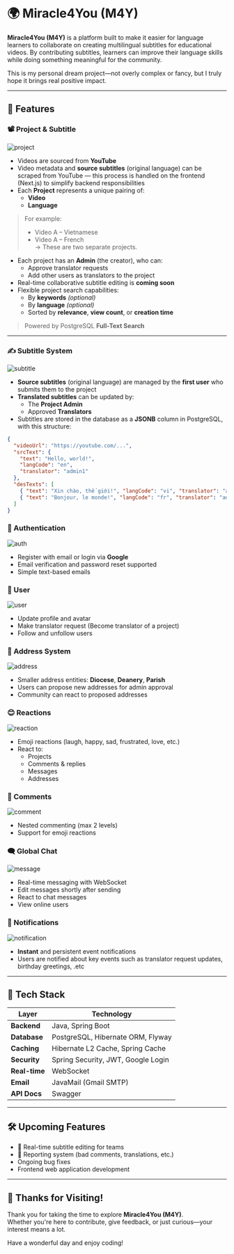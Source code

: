 # 🌍 Miracle4You (M4Y)

**Miracle4You (M4Y)** is a platform built to make it easier for language learners to collaborate on creating multilingual subtitles for educational videos. By contributing subtitles, learners can improve their language skills while doing something meaningful for the community.

This is my personal dream project—not overly complex or fancy, but I truly hope it brings real positive impact.

---

## 🚀 Features

### 📽️ Project & Subtitle

![project](./images/api/project.png)

- Videos are sourced from **YouTube**
- Video metadata and **source subtitles** (original language) can be scraped from YouTube — this process is handled on the frontend (Next.js) to simplify backend responsibilities
- Each **Project** represents a unique pairing of:
  - **Video**
  - **Language**

> For example:
>
> - Video A – Vietnamese
> - Video A – French  
>   → These are two separate projects.

- Each project has an **Admin** (the creator), who can:
  - Approve translator requests
  - Add other users as translators to the project
- Real-time collaborative subtitle editing is **coming soon**
- Flexible project search capabilities:
  - By **keywords** _(optional)_
  - By **language** _(optional)_
  - Sorted by **relevance**, **view count**, or **creation time**

> Powered by PostgreSQL **Full-Text Search**

---

### ✍️ Subtitle System

![subtitle](./images/api/subtitle.png)

- **Source subtitles** (original language) are managed by the **first user** who submits them to the project
- **Translated subtitles** can be updated by:
  - The **Project Admin**
  - Approved **Translators**
- Subtitles are stored in the database as a **JSONB** column in PostgreSQL, with this structure:

```json
{
  "videoUrl": "https://youtube.com/...",
  "srcText": {
    "text": "Hello, world!",
    "langCode": "en",
    "translator": "admin1"
  },
  "desTexts": [
    { "text": "Xin chào, thế giới!", "langCode": "vi", "translator": "admin1" },
    { "text": "Bonjour, le monde!", "langCode": "fr", "translator": "admin2" }
  ]
}
```

### 🔐 Authentication

![auth](./images/api/auth.png)

- Register with email or login via **Google**
- Email verification and password reset supported
- Simple text-based emails

### 👤 User

![user](./images/api/user.png)

- Update profile and avatar
- Make translator request (Become translator of a project)
- Follow and unfollow users

### 📍 Address System

![address](./images/api/address.png)

- Smaller address entities: **Diocese**, **Deanery**, **Parish**
- Users can propose new addresses for admin approval
- Community can react to proposed addresses

### 😊 Reactions

![reaction](./images/api/reaction.png)

- Emoji reactions (laugh, happy, sad, frustrated, love, etc.)
- React to:
  - Projects
  - Comments & replies
  - Messages
  - Addresses

### 💬 Comments

![comment](./images/api/comment.png)

- Nested commenting (max 2 levels)
- Support for emoji reactions

### 🗨️ Global Chat

![message](./images/api/message.png)

- Real-time messaging with WebSocket
- Edit messages shortly after sending
- React to chat messages
- View online users

### 🔔 Notifications

![notification](./images/api/notification.png)

- **Instant** and persistent event notifications
- Users are notified about key events such as translator request updates, birthday greetings, .etc

---

## 🧰 Tech Stack

| Layer         | Technology                         |
| ------------- | ---------------------------------- |
| **Backend**   | Java, Spring Boot                  |
| **Database**  | PostgreSQL, Hibernate ORM, Flyway  |
| **Caching**   | Hibernate L2 Cache, Spring Cache   |
| **Security**  | Spring Security, JWT, Google Login |
| **Real-time** | WebSocket                          |
| **Email**     | JavaMail (Gmail SMTP)              |
| **API Docs**  | Swagger                            |

---

## 🛠️ Upcoming Features

- 🔄 Real-time subtitle editing for teams
- 🚩 Reporting system (bad comments, translations, etc.)
- Ongoing bug fixes
- Frontend web application development

---

## 🤗 Thanks for Visiting!

Thank you for taking the time to explore **Miracle4You (M4Y)**.  
Whether you're here to contribute, give feedback, or just curious—your interest means a lot.

Have a wonderful day and enjoy coding!
